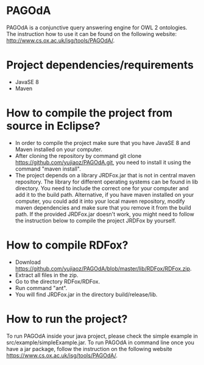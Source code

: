 PAGOdA
=====

PAGOdA is a conjunctive query answering engine for OWL 2 ontologies. The instruction how to use it can be found on the following website: http://www.cs.ox.ac.uk/isg/tools/PAGOdA/. 


Project dependencies/requirements
=====

- JavaSE 8
- Maven


How to compile the project from source in Eclipse?
=====

- In order to compile the project make sure that you have JavaSE 8 and Maven installed on your computer.
- After cloning the repository by command git clone https://github.com/yujiaoz/PAGOdA.git, you need to install it using the command "maven install".
- The project depends on a library JRDFox.jar that is not in central maven repository. The library for different operating systems can be found in lib directory. You need to include the correct one for your computer and add it to the build path. Alternative, if you have maven installed on your computer, you could add it into your local maven repository, modify maven dependencies and make sure that you remove it from the build path. If the provided JRDFox.jar doesn't work, you might need to follow the instruction below to compile the project JRDFox by yourself. 


How to compile RDFox?
===

- Download https://github.com/yujiaoz/PAGOdA/blob/master/lib/RDFox/RDFox.zip.
- Extract all files in the zip.
- Go to the directory RDFox/RDFox.
- Run command "ant". 
- You will find JRDFox.jar in the directory build/release/lib.


How to run the project?
===

To run PAGOdA inside your java project, please check the simple example in src/example/simpleExample.jar. To run PAGOdA in command line once you have a jar package, follow the instruction on the following website https://www.cs.ox.ac.uk/isg/tools/PAGOdA/. 